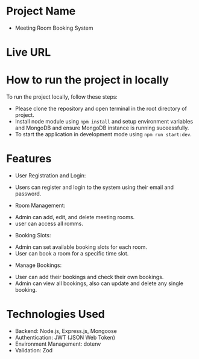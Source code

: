 # Project Name

- Meeting Room Booking System

# Live URL

# How to run the project in locally

To run the project locally, follow these steps:

- Please clone the repository and open terminal in the root directory of project.
- Install node module using `npm install` and setup environment variables and MongoDB and ensure MongoDB instance is running suceessfully.
- To start the application in development mode using `npm run start:dev`.

# Features

- User Registration and Login:

* Users can register and login to the system using their email and password.

- Room Management:

* Admin can add, edit, and delete meeting rooms.
* user can access all romms.

- Booking Slots:

* Admin can set available booking slots for each room.
* User can book a room for a specific time slot.

- Manage Bookings:

* User can add their bookings and check their own bookings.
* Admin can view all bookings, also can update and delete any single booking.

# Technologies Used

- Backend: Node.js, Express.js, Mongoose
- Authentication: JWT (JSON Web Token)
- Environment Management: dotenv
- Validation: Zod
